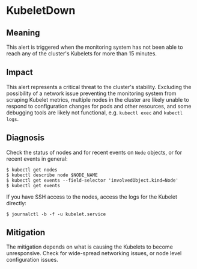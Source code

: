 # KubeletDown

## Meaning

This alert is triggered when the monitoring system has not been able to reach
any of the cluster's Kubelets for more than 15 minutes.

## Impact

This alert represents a critical threat to the cluster's stability. Excluding
the possibility of a network issue preventing the monitoring system from
scraping Kubelet metrics, multiple nodes in the cluster are likely unable to
respond to configuration changes for pods and other resources, and some
debugging tools are likely not functional, e.g. `kubectl exec` and `kubectl logs`.

## Diagnosis

Check the status of nodes and for recent events on `Node` objects, or for recent
events in general:

```console
$ kubectl get nodes
$ kubectl describe node $NODE_NAME
$ kubectl get events --field-selector 'involvedObject.kind=Node'
$ kubectl get events
```

If you have SSH access to the nodes, access the logs for the Kubelet directly:

```console
$ journalctl -b -f -u kubelet.service
```

## Mitigation

The mitigation depends on what is causing the Kubelets to become
unresponsive. Check for wide-spread networking issues, or node level
configuration issues.

